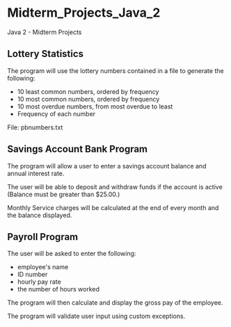 # Midterm_Projects_Java_2
Java 2 - Midterm Projects

## Lottery Statistics
The program will use the lottery numbers contained in a file to generate the following:
* 10 least common numbers, ordered by frequency
* 10 most common numbers, ordered by frequency
* 10 most overdue numbers, from most overdue to least
* Frequency of each number

File: pbnumbers.txt

## Savings Account Bank Program
The program will allow a user to enter a savings account balance and annual interest rate.

The user will be able to deposit and withdraw funds if the account is active (Balance must be greater than $25.00.)

Monthly Service charges will be calculated at the end of every month and the balance displayed.


## Payroll Program
The user will be asked to enter the following:
* employee's name
* ID number
* hourly pay rate
* the number of hours worked

The program will then calculate and display the gross pay of the employee.

The program will validate user input using custom exceptions.



